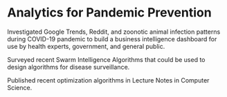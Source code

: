 # Analytics for Pandemic Prevention

Investigated Google Trends, Reddit, and zoonotic animal infection patterns during COVID-19 pandemic to build a business intelligence dashboard for use by health experts, government, and general public.

Surveyed recent Swarm Intelligence Algorithms that could be used to design algorithms for disease surveillance.

Published recent optimization algorithms in Lecture Notes in Computer Science.
